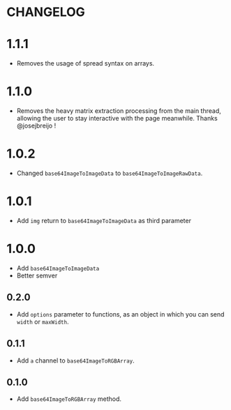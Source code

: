 # CHANGELOG

# 1.1.1
- Removes the usage of spread syntax on arrays.

# 1.1.0
- Removes the heavy matrix extraction processing from the main thread, allowing the user to stay interactive with the page meanwhile. Thanks @josejbreijo !

# 1.0.2
- Changed `base64ImageToImageData` to `base64ImageToImageRawData`.

# 1.0.1
- Add `img` return to `base64ImageToImageData` as third parameter

# 1.0.0
- Add `base64ImageToImageData`
- Better semver

## 0.2.0
- Add `options` parameter to functions, as an object in which you can send `width` or `maxWidth`.

## 0.1.1
- Add `a` channel to `base64ImageToRGBArray`.

## 0.1.0
- Add `base64ImageToRGBArray` method.
